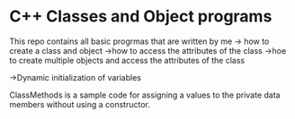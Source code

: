 # C++ Classes and Object programs
This repo contains all basic progrmas that are written by me
-> how to create a class and object
->how to access the attributes of the class
->hoe to create multiple objects and access the attributes of the class

->Dynamic initialization of variables 

ClassMethods is a sample code for assigning a values to the private data members without using a constructor.
